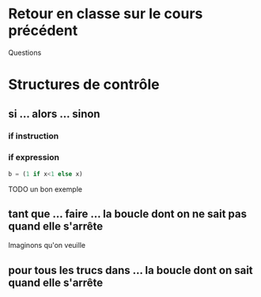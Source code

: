 # Retour en classe sur le cours précédent

Questions 


# Structures de contrôle



## si ... alors ... sinon

### if instruction

### if expression

```python
b = (1 if x<1 else x)
```

TODO un bon exemple


## tant que ... faire ... la boucle dont on ne sait pas quand elle s'arrête

Imaginons qu'on veuille


## pour tous les trucs dans ... la boucle dont on sait quand elle s'arrête



